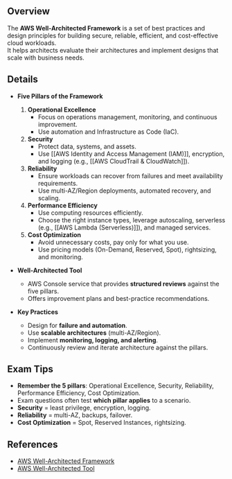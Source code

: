 ## **Overview**
The **AWS Well-Architected Framework** is a set of best practices and design principles for building secure, reliable, efficient, and cost-effective cloud workloads.  
It helps architects evaluate their architectures and implement designs that scale with business needs.

## **Details**
- **Five Pillars of the Framework**
	1. **Operational Excellence**
		- Focus on operations management, monitoring, and continuous improvement.
		- Use automation and Infrastructure as Code (IaC).
	2. **Security**
		- Protect data, systems, and assets.
		- Use [[AWS Identity and Access Management (IAM)]], encryption, and logging (e.g., [[AWS CloudTrail & CloudWatch]]).
	3. **Reliability**
		- Ensure workloads can recover from failures and meet availability requirements.
		- Use multi-AZ/Region deployments, automated recovery, and scaling.
	4. **Performance Efficiency**
		- Use computing resources efficiently.
		- Choose the right instance types, leverage autoscaling, serverless (e.g., [[AWS Lambda (Serverless)]]), and managed services.
	5. **Cost Optimization**
		- Avoid unnecessary costs, pay only for what you use.
		- Use pricing models (On-Demand, Reserved, Spot), rightsizing, and monitoring.

- **Well-Architected Tool**
	- AWS Console service that provides **structured reviews** against the five pillars.
	- Offers improvement plans and best-practice recommendations.

- **Key Practices**
	- Design for **failure and automation**.
	- Use **scalable architectures** (multi-AZ/Region).
	- Implement **monitoring, logging, and alerting**.
	- Continuously review and iterate architecture against the pillars.

## **Exam Tips**
- **Remember the 5 pillars**: Operational Excellence, Security, Reliability, Performance Efficiency, Cost Optimization.  
- Exam questions often test **which pillar applies** to a scenario.  
- **Security** = least privilege, encryption, logging.  
- **Reliability** = multi-AZ, backups, failover.  
- **Cost Optimization** = Spot, Reserved Instances, rightsizing.  

## **References**
- [AWS Well-Architected Framework](https://aws.amazon.com/architecture/well-architected/)
- [AWS Well-Architected Tool](https://docs.aws.amazon.com/wellarchitected/latest/userguide/what-is-wellarchitected.html)
